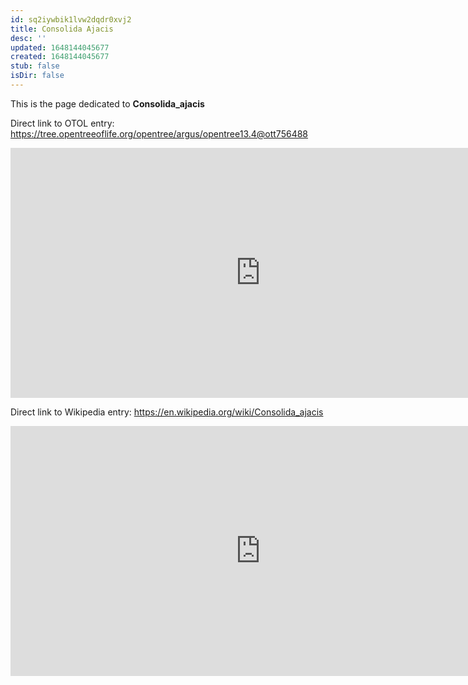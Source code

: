 ```yaml
---
id: sq2iywbik1lvw2dqdr0xvj2
title: Consolida Ajacis
desc: ''
updated: 1648144045677
created: 1648144045677
stub: false
isDir: false
---
```

This is the page dedicated to **Consolida_ajacis**


Direct link to OTOL entry: https://tree.opentreeoflife.org/opentree/argus/opentree13.4@ott756488



<html>
    <body>
    <iframe src="https://tree.opentreeoflife.org/opentree/argus/opentree13.4@ott756488"
    width="800" height="400" frameborder="0" allowfullscreen> </iframe>
    </body>
</html>
    


Direct link to Wikipedia entry: https://en.wikipedia.org/wiki/Consolida_ajacis



<html>
    <body>
    <iframe src="https://en.wikipedia.org/wiki/Consolida_ajacis"
    width="800" height="400" frameborder="0" allowfullscreen> </iframe>
    </body>
</html>
    
